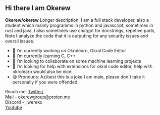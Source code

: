 ## Hi there I am Okerew

**Okerew/okerew**
Longer description:
I am a full stack developer, also a student which mainly programms in python and javascript, sometimes in rust and java, I also sometimes use chatgpt for docstrings, repetive parts,
<br>
Note I analyze the code that it is outputing for any security issues and overall issues.
-  🔭 I’m currently working on Okrolearn, Okral Code Editor
- 🌱 I’m currently learning C, C++
- 👯 I’m looking to collaborate on some machine learning projects
- 🤔 I’m looking for help with extensions for okral code editor, help with okrolearn would also be nice.
- 😄 Pronouns: Az/best this is a joke I am male, please don't take it personally if you were offended.

Reach me:
<a href="https://x.com/OkerewWar">Twitter/</a>
<br>
Mail - okerewgroup@proton.me
<br>
Discord - _wereko
<br>
<a href="https://yt3.ggpht.com/LwiO5e5u-6oULiQO9SklMB4XyIcj1COZ05O0TqTm4j03d-sLBCUXGnB3JbjtUUhb3jaZY3_XnjE=s160-c-k-c0x00ffffff-no-rj">Youtube</a>
